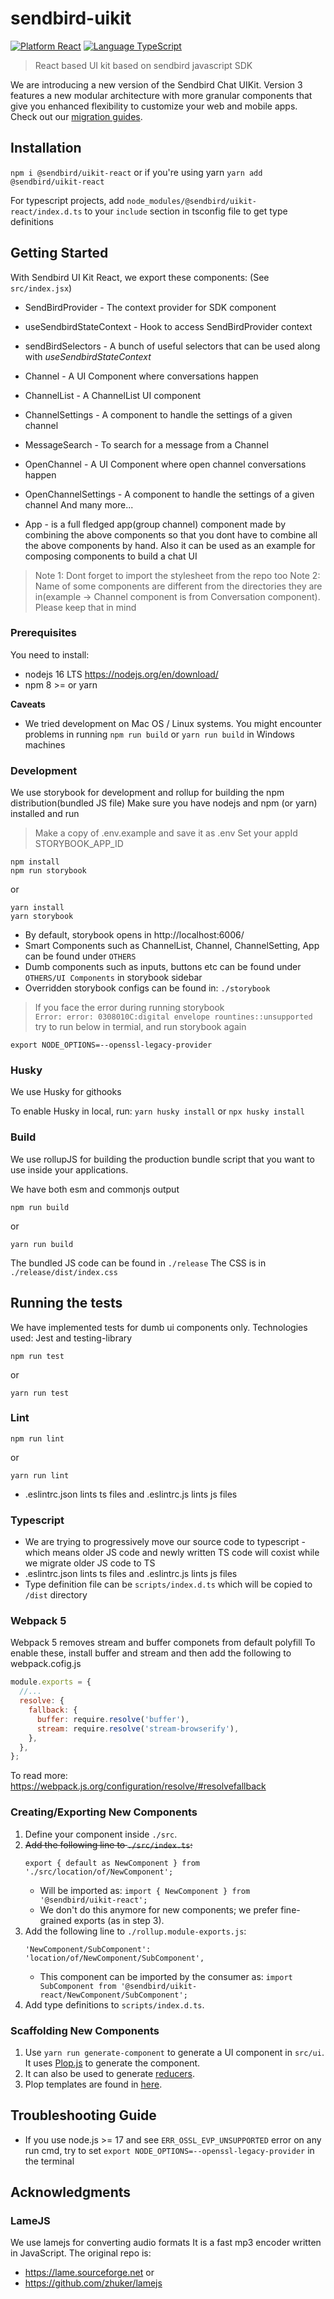 # sendbird-uikit

[![Platform React](https://img.shields.io/badge/Platform-React-orange.svg)](https://reactjs.org)
[![Language TypeScript](https://img.shields.io/badge/Language-TypeScript-orange.svg)](https://www.typescriptlang.org/)

> React based UI kit based on sendbird javascript SDK

We are introducing a new version of the Sendbird Chat UIKit. Version 3 features a new modular architecture with more granular components that give you enhanced flexibility to customize your web and mobile apps. Check out our [migration guides](MIGRATION_v2-to-v3.md).

## Installation

`npm i @sendbird/uikit-react`
or if you're using yarn
`yarn add @sendbird/uikit-react`

For typescript projects, add `node_modules/@sendbird/uikit-react/index.d.ts` to your `include` section in tsconfig file to get type definitions

## Getting Started

With Sendbird UI Kit React, we export these components:
(See `src/index.jsx`)

* SendBirdProvider - The context provider for SDK component
* useSendbirdStateContext - Hook to access SendBirdProvider context
* sendBirdSelectors - A bunch of useful selectors that can be used along with *useSendbirdStateContext*

* Channel - A UI Component where conversations happen
* ChannelList - A ChannelList UI component
* ChannelSettings - A component to handle the settings of a given channel
* MessageSearch - To search for a message from a Channel
* OpenChannel - A UI Component where open channel conversations happen
* OpenChannelSettings - A component to handle the settings of a given channel
And many more...

* App - is a full fledged app(group channel) component made by combining the above components so that you dont have to combine all the above components by hand. Also it can be used as an example for composing components to build a chat UI

> Note 1: Dont forget to import the stylesheet from the repo too
> Note 2: Name of some components are different from the directories they are in(example -> Channel component is from Conversation component). Please keep that in mind

### Prerequisites

You need to install:
* nodejs 16 LTS https://nodejs.org/en/download/
* npm 8 >= or yarn

**Caveats**
 - We tried development on Mac OS / Linux systems. You might encounter problems in running `npm run build` or `yarn run build` in Windows machines

### Development
We use storybook for development and rollup for building the npm distribution(bundled JS file)
Make sure you have nodejs and npm (or yarn) installed and run

> Make a copy of .env.example and save it as .env 
> Set your appId STORYBOOK_APP_ID

```
npm install
npm run storybook
```
or
```
yarn install
yarn storybook
```

* By default, storybook opens in http://localhost:6006/
* Smart Components such as ChannelList, Channel, ChannelSetting, App can be found under `OTHERS`
* Dumb components such as inputs, buttons etc can be found under `OTHERS/UI Components` in storybook sidebar
* Overridden storybook configs can be found in: `./storybook`

> If you face the error during running storybook<br />
> `Error: error: 0308010C:digital envelope rountines::unsupported` <br />
> try to run below in termial, and run storybook again
```
export NODE_OPTIONS=--openssl-legacy-provider
```

### Husky

We use Husky for githooks

To enable Husky in local, run:
`yarn husky install` or `npx husky install`

### Build

We use rollupJS for building the production bundle script that you want to use inside your applications.

We have both esm and commonjs output

```
npm run build
```
or
```
yarn run build
```

The bundled JS code can be found in `./release`
The CSS is in `./release/dist/index.css`

## Running the tests

We have implemented tests for dumb ui components only. Technologies used: Jest and testing-library

```
npm run test
```
or
```
yarn run test
```

### Lint

```
npm run lint
```
or
```
yarn run lint
```
* .eslintrc.json lints ts files and .eslintrc.js lints js files


### Typescript

* We are trying to progressively move our source code to typescript - which means older JS code and newly written TS code will coxist while we migrate older JS code to TS
* .eslintrc.json lints ts files and .eslintrc.js lints js files
* Type definition file can be `scripts/index.d.ts` which will be copied to `/dist` directory

### Webpack 5

Webpack 5 removes stream and buffer componets from default polyfill
To enable these, install buffer and stream and then add the following to webpack.cofig.js
```javascript
module.exports = {
  //...
  resolve: {
    fallback: {
      buffer: require.resolve('buffer'),
      stream: require.resolve('stream-browserify'),
    },
  },
};

```
To read more: https://webpack.js.org/configuration/resolve/#resolvefallback

### Creating/Exporting New Components

1. Define your component inside `./src`.
2. ~~Add the following line to `./src/index.ts`:~~
    ```
    export { default as NewComponent } from './src/location/of/NewComponent';
    ```
    - Will be imported as: `import { NewComponent } from '@sendbird/uikit-react';`
    - We don't do this anymore for new components; we prefer fine-grained exports (as in step 3).
3. Add the following line to `./rollup.module-exports.js`:
    ```
    'NewComponent/SubComponent': 'location/of/NewComponent/SubComponent',
    ```
    - This component can be imported by the consumer as: `import SubComponent from '@sendbird/uikit-react/NewComponent/SubComponent';`
4. Add type definitions to `scripts/index.d.ts`.

### Scaffolding New Components

1. Use `yarn run generate-component` to generate a UI component in `src/ui`. It uses [Plop.js](https://plopjs.com/) to generate the component.
2. It can also be used to generate [reducers](/src/utils/typeHelpers/reducers/README.md).
3. Plop templates are found in [here](/plop-templates).

## Troubleshooting Guide
- If you use node.js >= 17 and see `ERR_OSSL_EVP_UNSUPPORTED` error on any run cmd, try to set `export NODE_OPTIONS=--openssl-legacy-provider` in the terminal


## Acknowledgments
### LameJS

We use lamejs for converting audio formats
It is a fast mp3 encoder written in JavaScript. The original repo is:
* https://lame.sourceforge.net or
* https://github.com/zhuker/lamejs
